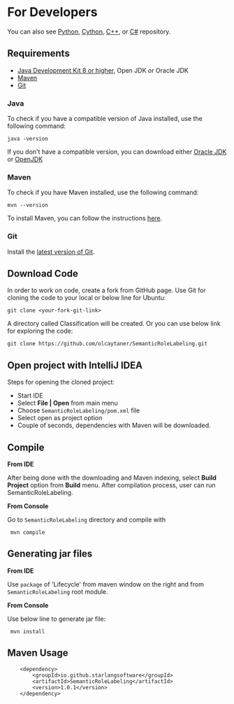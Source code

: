 For Developers
============

You can also see [Python](https://github.com/starlangsoftware/SemanticRoleLabeling-Py), [Cython](https://github.com/starlangsoftware/SemanticRoleLabeling-Cy), [C++](https://github.com/starlangsoftware/SemanticRoleLabeling-CPP), or [C#](https://github.com/starlangsoftware/SemanticRoleLabeling-CS) repository.

## Requirements

* [Java Development Kit 8 or higher](#java), Open JDK or Oracle JDK
* [Maven](#maven)
* [Git](#git)

### Java 

To check if you have a compatible version of Java installed, use the following command:

    java -version
    
If you don't have a compatible version, you can download either [Oracle JDK](https://www.oracle.com/technetwork/java/javase/downloads/jdk8-downloads-2133151.html) or [OpenJDK](https://openjdk.java.net/install/)    

### Maven
To check if you have Maven installed, use the following command:

    mvn --version
    
To install Maven, you can follow the instructions [here](https://maven.apache.org/install.html).      

### Git

Install the [latest version of Git](https://git-scm.com/book/en/v2/Getting-Started-Installing-Git).

## Download Code

In order to work on code, create a fork from GitHub page. 
Use Git for cloning the code to your local or below line for Ubuntu:

	git clone <your-fork-git-link>

A directory called Classification will be created. Or you can use below link for exploring the code:

	git clone https://github.com/olcaytaner/SemanticRoleLabeling.git

## Open project with IntelliJ IDEA

Steps for opening the cloned project:

* Start IDE
* Select **File | Open** from main menu
* Choose `SemanticRoleLabeling/pom.xml` file
* Select open as project option
* Couple of seconds, dependencies with Maven will be downloaded. 


## Compile

**From IDE**

After being done with the downloading and Maven indexing, select **Build Project** option from **Build** menu. After compilation process, user can run SemanticRoleLabeling.

**From Console**

Go to `SemanticRoleLabeling` directory and compile with 

     mvn compile 

## Generating jar files

**From IDE**

Use `package` of 'Lifecycle' from maven window on the right and from `SemanticRoleLabeling` root module.

**From Console**

Use below line to generate jar file:

     mvn install

## Maven Usage

        <dependency>
            <groupId>io.github.starlangsoftware</groupId>
            <artifactId>SemanticRoleLabeling</artifactId>
            <version>1.0.1</version>
        </dependency>
